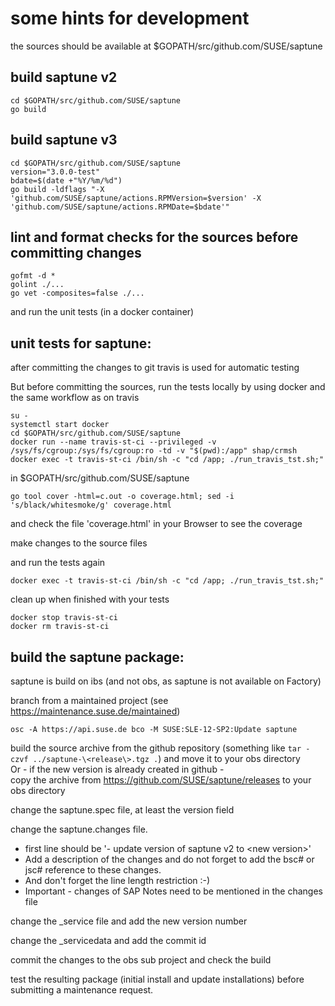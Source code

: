 # some hints for development

the sources should be available at $GOPATH/src/github.com/SUSE/saptune

## build saptune v2
	cd $GOPATH/src/github.com/SUSE/saptune
	go build

## build saptune v3
	cd $GOPATH/src/github.com/SUSE/saptune
	version="3.0.0-test"
	bdate=$(date +"%Y/%m/%d")
	go build -ldflags "-X 'github.com/SUSE/saptune/actions.RPMVersion=$version' -X 'github.com/SUSE/saptune/actions.RPMDate=$bdate'"

## lint and format checks for the sources before committing changes

	gofmt -d *
	golint ./...
	go vet -composites=false ./...

and run the unit tests (in a docker container)

## unit tests for saptune:
after committing the changes to git travis is used for automatic testing

But before committing the sources, run the tests locally by using docker and the same workflow as on travis

	su -
	systemctl start docker
	cd $GOPATH/src/github.com/SUSE/saptune
	docker run --name travis-st-ci --privileged -v /sys/fs/cgroup:/sys/fs/cgroup:ro -td -v "$(pwd):/app" shap/crmsh
	docker exec -t travis-st-ci /bin/sh -c "cd /app; ./run_travis_tst.sh;"

in $GOPATH/src/github.com/SUSE/saptune

	go tool cover -html=c.out -o coverage.html; sed -i 's/black/whitesmoke/g' coverage.html

and check the file 'coverage.html' in your Browser to see the coverage

make changes to the source files

and run the tests again

	docker exec -t travis-st-ci /bin/sh -c "cd /app; ./run_travis_tst.sh;"

clean up when finished with your tests

	docker stop travis-st-ci
	docker rm travis-st-ci

## build the saptune package:
saptune is build on ibs (and not obs, as saptune is not available on Factory)

branch from a maintained project (see https://maintenance.suse.de/maintained)

	osc -A https://api.suse.de bco -M SUSE:SLE-12-SP2:Update saptune

build the source archive from the github repository (something like `tar -czvf ../saptune-\<release\>.tgz .`) and move it to your obs directory\
Or - if the new version is already created in github -\
copy the archive from https://github.com/SUSE/saptune/releases to your obs directory

change the saptune.spec file, at least the version field

change the saptune.changes file.
* first line should be '- update version of saptune v2 to \<new version\>'
* Add a description of the changes and do not forget to add the bsc# or jsc# reference to these changes.
* And don't forget the line length restriction :-)
* Important - changes of SAP Notes need to be mentioned in the changes file

change the \_service file and add the new version number

change the \_servicedata and add the commit id

commit the changes to the obs sub project and check the build

test the resulting package (initial install and update installations) before submitting a maintenance request.

